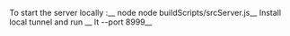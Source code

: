 To start the server locally :__
    node node buildScripts/srcServer.js__
Install local tunnel and run __
    lt --port 8999__
